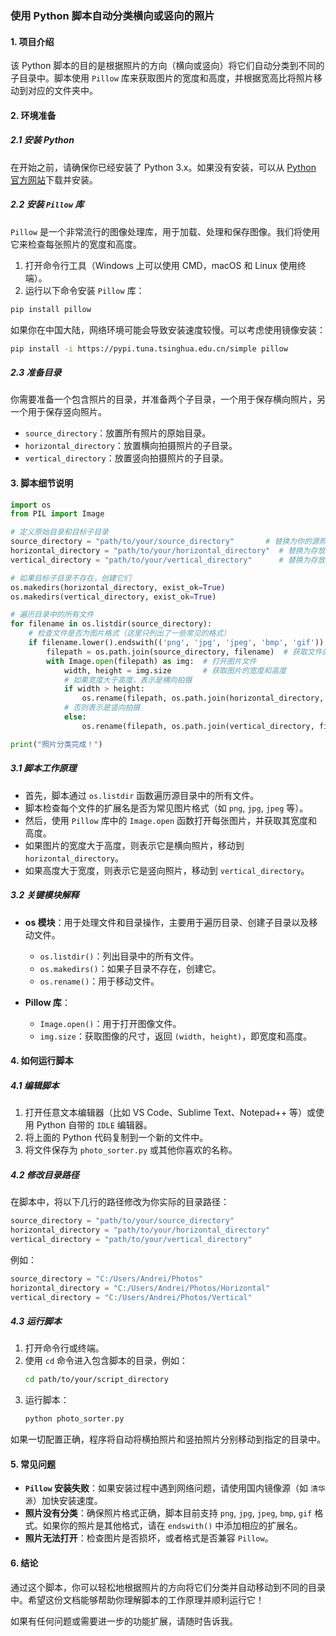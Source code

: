 ### 使用 Python 脚本自动分类横向或竖向的照片

#### 1. 项目介绍

该 Python 脚本的目的是根据照片的方向（横向或竖向）将它们自动分类到不同的子目录中。脚本使用 `Pillow` 库来获取图片的宽度和高度，并根据宽高比将照片移动到对应的文件夹中。

#### 2. 环境准备

##### 2.1 安装 Python

在开始之前，请确保你已经安装了 Python 3.x。如果没有安装，可以从 [Python 官方网站](https://www.python.org/downloads/)下载并安装。

##### 2.2 安装 `Pillow` 库

`Pillow` 是一个非常流行的图像处理库，用于加载、处理和保存图像。我们将使用它来检查每张照片的宽度和高度。

1. 打开命令行工具（Windows 上可以使用 CMD，macOS 和 Linux 使用终端）。
2. 运行以下命令安装 `Pillow` 库：

```bash
pip install pillow
```

如果你在中国大陆，网络环境可能会导致安装速度较慢。可以考虑使用镜像安装：

```bash
pip install -i https://pypi.tuna.tsinghua.edu.cn/simple pillow
```

##### 2.3 准备目录

你需要准备一个包含照片的目录，并准备两个子目录，一个用于保存横向照片，另一个用于保存竖向照片。

- `source_directory`：放置所有照片的原始目录。
- `horizontal_directory`：放置横向拍摄照片的子目录。
- `vertical_directory`：放置竖向拍摄照片的子目录。

#### 3. 脚本细节说明

```python
import os
from PIL import Image

# 定义原始目录和目标子目录
source_directory = "path/to/your/source_directory"       # 替换为你的源照片目录路径
horizontal_directory = "path/to/your/horizontal_directory"  # 替换为存放横拍照片的目录路径
vertical_directory = "path/to/your/vertical_directory"      # 替换为存放竖拍照片的目录路径

# 如果目标子目录不存在，创建它们
os.makedirs(horizontal_directory, exist_ok=True)
os.makedirs(vertical_directory, exist_ok=True)

# 遍历目录中的所有文件
for filename in os.listdir(source_directory):
    # 检查文件是否为图片格式（这里只列出了一些常见的格式）
    if filename.lower().endswith(('png', 'jpg', 'jpeg', 'bmp', 'gif')):
        filepath = os.path.join(source_directory, filename)  # 获取文件的完整路径
        with Image.open(filepath) as img:  # 打开图片文件
            width, height = img.size       # 获取图片的宽度和高度
            # 如果宽度大于高度，表示是横向拍摄
            if width > height:
                os.rename(filepath, os.path.join(horizontal_directory, filename))  # 移动到横拍目录
            # 否则表示是竖向拍摄
            else:
                os.rename(filepath, os.path.join(vertical_directory, filename))    # 移动到竖拍目录

print("照片分类完成！")
```

##### 3.1 脚本工作原理

- 首先，脚本通过 `os.listdir` 函数遍历源目录中的所有文件。
- 脚本检查每个文件的扩展名是否为常见图片格式（如 `png`, `jpg`, `jpeg` 等）。
- 然后，使用 `Pillow` 库中的 `Image.open` 函数打开每张图片，并获取其宽度和高度。
- 如果图片的宽度大于高度，则表示它是横向照片，移动到 `horizontal_directory`。
- 如果高度大于宽度，则表示它是竖向照片，移动到 `vertical_directory`。

##### 3.2 关键模块解释

- **os 模块**：用于处理文件和目录操作，主要用于遍历目录、创建子目录以及移动文件。

  - `os.listdir()`：列出目录中的所有文件。
  - `os.makedirs()`：如果子目录不存在，创建它。
  - `os.rename()`：用于移动文件。

- **Pillow 库**：

  - `Image.open()`：用于打开图像文件。
  - `img.size`：获取图像的尺寸，返回 `(width, height)`，即宽度和高度。

#### 4. 如何运行脚本

##### 4.1 编辑脚本

1. 打开任意文本编辑器（比如 VS Code、Sublime Text、Notepad++ 等）或使用 Python 自带的 `IDLE` 编辑器。
2. 将上面的 Python 代码复制到一个新的文件中。
3. 将文件保存为 `photo_sorter.py` 或其他你喜欢的名称。

##### 4.2 修改目录路径

在脚本中，将以下几行的路径修改为你实际的目录路径：

```python
source_directory = "path/to/your/source_directory"
horizontal_directory = "path/to/your/horizontal_directory"
vertical_directory = "path/to/your/vertical_directory"
```

例如：

```python
source_directory = "C:/Users/Andrei/Photos"
horizontal_directory = "C:/Users/Andrei/Photos/Horizontal"
vertical_directory = "C:/Users/Andrei/Photos/Vertical"
```

##### 4.3 运行脚本

1. 打开命令行或终端。
2. 使用 `cd` 命令进入包含脚本的目录，例如：
   ```bash
   cd path/to/your/script_directory
   ```
3. 运行脚本：
   ```bash
   python photo_sorter.py
   ```

如果一切配置正确，程序将自动将横拍照片和竖拍照片分别移动到指定的目录中。

#### 5. 常见问题

- **`Pillow` 安装失败**：如果安装过程中遇到网络问题，请使用国内镜像源（如 `清华源`）加快安装速度。
- **照片没有分类**：确保照片格式正确，脚本目前支持 `png`, `jpg`, `jpeg`, `bmp`, `gif` 格式。如果你的照片是其他格式，请在 `endswith()` 中添加相应的扩展名。
- **照片无法打开**：检查图片是否损坏，或者格式是否兼容 `Pillow`。

#### 6. 结论

通过这个脚本，你可以轻松地根据照片的方向将它们分类并自动移动到不同的目录中。希望这份文档能够帮助你理解脚本的工作原理并顺利运行它！

如果有任何问题或需要进一步的功能扩展，请随时告诉我。
